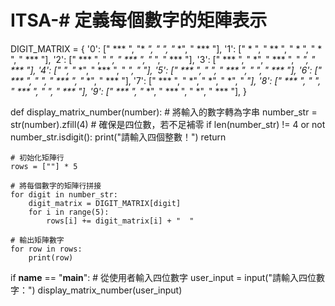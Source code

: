 # ITSA-# 定義每個數字的矩陣表示
DIGIT_MATRIX = {
    '0': [" *** ", "*   *", "*   *", "*   *", " *** "],
    '1': ["  *  ", " **  ", "  *  ", "  *  ", " *** "],
    '2': [" *** ", "    *", " *** ", "*    ", " *** "],
    '3': [" *** ", "    *", " *** ", "    *", " *** "],
    '4': ["*   *", "*   *", " *** ", "    *", "    *"],
    '5': [" *** ", "*    ", " *** ", "    *", " *** "],
    '6': [" *** ", "*    ", " *** ", "*   *", " *** "],
    '7': [" *** ", "    *", "    *", "    *", "    *"],
    '8': [" *** ", "*   *", " *** ", "*   *", " *** "],
    '9': [" *** ", "*   *", " *** ", "    *", " *** "],
}

def display_matrix_number(number):
    # 將輸入的數字轉為字串
    number_str = str(number).zfill(4)  # 確保是四位數，若不足補零
    if len(number_str) != 4 or not number_str.isdigit():
        print("請輸入四個整數！")
        return

    # 初始化矩陣行
    rows = [""] * 5

    # 將每個數字的矩陣行拼接
    for digit in number_str:
        digit_matrix = DIGIT_MATRIX[digit]
        for i in range(5):
            rows[i] += digit_matrix[i] + "  "

    # 輸出矩陣數字
    for row in rows:
        print(row)

if __name__ == "__main__":
    # 從使用者輸入四位數字
    user_input = input("請輸入四位數字：")
    display_matrix_number(user_input)
